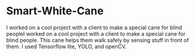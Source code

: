 # Smart-White-Cane
 I worked on a cool project with a client to make a special cane for blind peopleI worked on a cool project with a client to make a special cane for blind people. This cane helps them walk safely by sensing stuff in front of them. I used Tensorflow lite, YOLO, and openCV.
